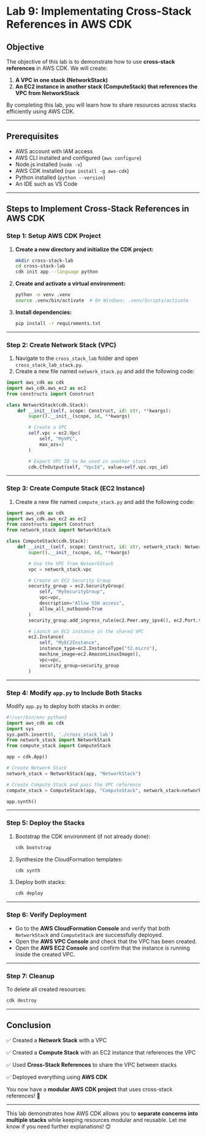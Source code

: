 # **Lab 9: Implementating Cross-Stack References in AWS CDK**

## **Objective**
The objective of this lab is to demonstrate how to use **cross-stack references** in AWS CDK. We will create:  
1. **A VPC in one stack (NetworkStack)**  
2. **An EC2 instance in another stack (ComputeStack) that references the VPC from NetworkStack**  

By completing this lab, you will learn how to share resources across stacks efficiently using AWS CDK.

---

## **Prerequisites**
- AWS account with IAM access  
- AWS CLI installed and configured (`aws configure`)  
- Node.js installed (`node -v`)  
- AWS CDK installed (`npm install -g aws-cdk`)  
- Python installed (`python --version`)  
- An IDE such as VS Code  

---

## **Steps to Implement Cross-Stack References in AWS CDK**

### **Step 1: Setup AWS CDK Project**
1. **Create a new directory and initialize the CDK project:**
   ```sh
   mkdir cross-stack-lab
   cd cross-stack-lab
   cdk init app --language python
   ```
2. **Create and activate a virtual environment:**
   ```sh
   python -m venv .venv
   source .venv/bin/activate  # On Windows: .venv/Scripts/activate
   ```
3. **Install dependencies:**
   ```sh
   pip install -r requirements.txt
   ```

---

### **Step 2: Create Network Stack (VPC)**
1. Navigate to the `cross_stack_lab` folder and open `cross_stack_lab_stack.py`.  
2. Create a new file named `network_stack.py` and add the following code:  

```python
import aws_cdk as cdk
import aws_cdk.aws_ec2 as ec2
from constructs import Construct

class NetworkStack(cdk.Stack):
    def __init__(self, scope: Construct, id: str, **kwargs):
        super().__init__(scope, id, **kwargs)

        # Create a VPC
        self.vpc = ec2.Vpc(
            self, "MyVPC",
            max_azs=2
        )

        # Export VPC ID to be used in another stack
        cdk.CfnOutput(self, "VpcId", value=self.vpc.vpc_id)
```

---

### **Step 3: Create Compute Stack (EC2 Instance)**
1. Create a new file named `compute_stack.py` and add the following code:

```python
import aws_cdk as cdk
import aws_cdk.aws_ec2 as ec2
from constructs import Construct
from network_stack import NetworkStack

class ComputeStack(cdk.Stack):
    def __init__(self, scope: Construct, id: str, network_stack: NetworkStack, **kwargs):
        super().__init__(scope, id, **kwargs)

        # Use the VPC from NetworkStack
        vpc = network_stack.vpc

        # Create an EC2 Security Group
        security_group = ec2.SecurityGroup(
            self, "MySecurityGroup",
            vpc=vpc,
            description="Allow SSH access",
            allow_all_outbound=True
        )
        security_group.add_ingress_rule(ec2.Peer.any_ipv4(), ec2.Port.tcp(22), "Allow SSH access")

        # Launch an EC2 instance in the shared VPC
        ec2.Instance(
            self, "MyEC2Instance",
            instance_type=ec2.InstanceType("t2.micro"),
            machine_image=ec2.AmazonLinuxImage(),
            vpc=vpc,
            security_group=security_group
        )
```

---

### **Step 4: Modify `app.py` to Include Both Stacks**
Modify `app.py` to deploy both stacks in order:

```python
#!/usr/bin/env python3
import aws_cdk as cdk
import sys
sys.path.insert(0, './cross_stack_lab')
from network_stack import NetworkStack
from compute_stack import ComputeStack

app = cdk.App()

# Create Network Stack
network_stack = NetworkStack(app, "NetworkStack")

# Create Compute Stack and pass the VPC reference
compute_stack = ComputeStack(app, "ComputeStack", network_stack=network_stack)

app.synth()
```

---

### **Step 5: Deploy the Stacks**
1. Bootstrap the CDK environment (if not already done):
   ```sh
   cdk bootstrap
   ```
2. Synthesize the CloudFormation templates:
   ```sh
   cdk synth
   ```
3. Deploy both stacks:
   ```sh
   cdk deploy
   ```

---

### **Step 6: Verify Deployment**
- Go to the **AWS CloudFormation Console** and verify that both `NetworkStack` and `ComputeStack` are successfully deployed.  
- Open the **AWS VPC Console** and check that the VPC has been created.  
- Open the **AWS EC2 Console** and confirm that the instance is running inside the created VPC.  

---

### **Step 7: Cleanup**
To delete all created resources:
```sh
cdk destroy
```

---

## **Conclusion**
✅ Created a **Network Stack** with a VPC  

✅ Created a **Compute Stack** with an EC2 instance that references the VPC  

✅ Used **Cross-Stack References** to share the VPC between stacks  

✅ Deployed everything using **AWS CDK**  

You now have a **modular AWS CDK project** that uses cross-stack references! 🚀  

---

This lab demonstrates how AWS CDK allows you to **separate concerns into multiple stacks** while keeping resources modular and reusable. Let me know if you need further explanations! 😊
